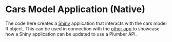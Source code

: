Cars Model Application (Native)
================

The code here creates a [Shiny](https://shiny.rstudio.com) application
that interacts with the cars model R object. This can be used in
connection with the [other app](../api-app) to showcase how a Shiny
application can be updated to use a Plumber API.
